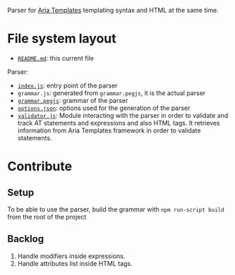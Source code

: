 Parser for [Aria Templates](http://ariatemplates.com/) templating syntax and HTML at the same time.

# File system layout

* [`README.md`](./README.md): this current file

Parser:

* [`index.js`](./index.js): entry point of the parser
* `grammar.js`: generated from `grammar.pegjs`, it is the actual parser
* [`grammar.pegjs`](./grammar.pegjs): grammar of the parser
* [`options.json`](./options.json): options used for the generation of the parser
* [`validator.js`](./validator.js): Module interacting with the parser in order to validate and track AT statements and expressions and also HTML tags. It retrieves information from Aria Templates framework in order to validate statements.

# Contribute

## Setup

To be able to use the parser, build the grammar with `npm run-script build` from the root of the project


## Backlog

1. Handle modifiers inside expressions.
1. Handle attributes list inside HTML tags.